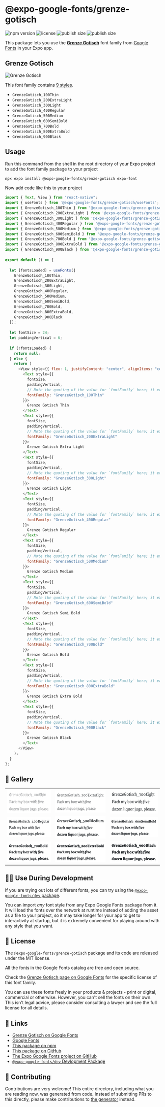 # @expo-google-fonts/grenze-gotisch

![npm version](https://flat.badgen.net/npm/v/@expo-google-fonts/grenze-gotisch)
![license](https://flat.badgen.net/github/license/expo/google-fonts)
![publish size](https://flat.badgen.net/packagephobia/install/@expo-google-fonts/grenze-gotisch)
![publish size](https://flat.badgen.net/packagephobia/publish/@expo-google-fonts/grenze-gotisch)

This package lets you use the [**Grenze Gotisch**](https://fonts.google.com/specimen/Grenze+Gotisch) font family from [Google Fonts](https://fonts.google.com/) in your Expo app.

## Grenze Gotisch

![Grenze Gotisch](./font-family.png)

This font family contains [9 styles](#-gallery).

- `GrenzeGotisch_100Thin`
- `GrenzeGotisch_200ExtraLight`
- `GrenzeGotisch_300Light`
- `GrenzeGotisch_400Regular`
- `GrenzeGotisch_500Medium`
- `GrenzeGotisch_600SemiBold`
- `GrenzeGotisch_700Bold`
- `GrenzeGotisch_800ExtraBold`
- `GrenzeGotisch_900Black`

## Usage

Run this command from the shell in the root directory of your Expo project to add the font family package to your project

```sh
npx expo install @expo-google-fonts/grenze-gotisch expo-font
```

Now add code like this to your project

```js
import { Text, View } from "react-native";
import { useFonts } from '@expo-google-fonts/grenze-gotisch/useFonts';
import { GrenzeGotisch_100Thin } from '@expo-google-fonts/grenze-gotisch/100Thin';
import { GrenzeGotisch_200ExtraLight } from '@expo-google-fonts/grenze-gotisch/200ExtraLight';
import { GrenzeGotisch_300Light } from '@expo-google-fonts/grenze-gotisch/300Light';
import { GrenzeGotisch_400Regular } from '@expo-google-fonts/grenze-gotisch/400Regular';
import { GrenzeGotisch_500Medium } from '@expo-google-fonts/grenze-gotisch/500Medium';
import { GrenzeGotisch_600SemiBold } from '@expo-google-fonts/grenze-gotisch/600SemiBold';
import { GrenzeGotisch_700Bold } from '@expo-google-fonts/grenze-gotisch/700Bold';
import { GrenzeGotisch_800ExtraBold } from '@expo-google-fonts/grenze-gotisch/800ExtraBold';
import { GrenzeGotisch_900Black } from '@expo-google-fonts/grenze-gotisch/900Black';

export default () => {

  let [fontsLoaded] = useFonts({
    GrenzeGotisch_100Thin, 
    GrenzeGotisch_200ExtraLight, 
    GrenzeGotisch_300Light, 
    GrenzeGotisch_400Regular, 
    GrenzeGotisch_500Medium, 
    GrenzeGotisch_600SemiBold, 
    GrenzeGotisch_700Bold, 
    GrenzeGotisch_800ExtraBold, 
    GrenzeGotisch_900Black
  });

  let fontSize = 24;
  let paddingVertical = 6;

  if (!fontsLoaded) {
    return null;
  } else {
    return (
      <View style={{ flex: 1, justifyContent: "center", alignItems: "center" }}>
        <Text style={{
          fontSize,
          paddingVertical,
          // Note the quoting of the value for `fontFamily` here; it expects a string!
          fontFamily: "GrenzeGotisch_100Thin"
        }}>
          Grenze Gotisch Thin
        </Text>
        <Text style={{
          fontSize,
          paddingVertical,
          // Note the quoting of the value for `fontFamily` here; it expects a string!
          fontFamily: "GrenzeGotisch_200ExtraLight"
        }}>
          Grenze Gotisch Extra Light
        </Text>
        <Text style={{
          fontSize,
          paddingVertical,
          // Note the quoting of the value for `fontFamily` here; it expects a string!
          fontFamily: "GrenzeGotisch_300Light"
        }}>
          Grenze Gotisch Light
        </Text>
        <Text style={{
          fontSize,
          paddingVertical,
          // Note the quoting of the value for `fontFamily` here; it expects a string!
          fontFamily: "GrenzeGotisch_400Regular"
        }}>
          Grenze Gotisch Regular
        </Text>
        <Text style={{
          fontSize,
          paddingVertical,
          // Note the quoting of the value for `fontFamily` here; it expects a string!
          fontFamily: "GrenzeGotisch_500Medium"
        }}>
          Grenze Gotisch Medium
        </Text>
        <Text style={{
          fontSize,
          paddingVertical,
          // Note the quoting of the value for `fontFamily` here; it expects a string!
          fontFamily: "GrenzeGotisch_600SemiBold"
        }}>
          Grenze Gotisch Semi Bold
        </Text>
        <Text style={{
          fontSize,
          paddingVertical,
          // Note the quoting of the value for `fontFamily` here; it expects a string!
          fontFamily: "GrenzeGotisch_700Bold"
        }}>
          Grenze Gotisch Bold
        </Text>
        <Text style={{
          fontSize,
          paddingVertical,
          // Note the quoting of the value for `fontFamily` here; it expects a string!
          fontFamily: "GrenzeGotisch_800ExtraBold"
        }}>
          Grenze Gotisch Extra Bold
        </Text>
        <Text style={{
          fontSize,
          paddingVertical,
          // Note the quoting of the value for `fontFamily` here; it expects a string!
          fontFamily: "GrenzeGotisch_900Black"
        }}>
          Grenze Gotisch Black
        </Text>
      </View>
    );
  }
};
```

## 🔡 Gallery


||||
|-|-|-|
|![GrenzeGotisch_100Thin](./100Thin/GrenzeGotisch_100Thin.ttf.png)|![GrenzeGotisch_200ExtraLight](./200ExtraLight/GrenzeGotisch_200ExtraLight.ttf.png)|![GrenzeGotisch_300Light](./300Light/GrenzeGotisch_300Light.ttf.png)||
|![GrenzeGotisch_400Regular](./400Regular/GrenzeGotisch_400Regular.ttf.png)|![GrenzeGotisch_500Medium](./500Medium/GrenzeGotisch_500Medium.ttf.png)|![GrenzeGotisch_600SemiBold](./600SemiBold/GrenzeGotisch_600SemiBold.ttf.png)||
|![GrenzeGotisch_700Bold](./700Bold/GrenzeGotisch_700Bold.ttf.png)|![GrenzeGotisch_800ExtraBold](./800ExtraBold/GrenzeGotisch_800ExtraBold.ttf.png)|![GrenzeGotisch_900Black](./900Black/GrenzeGotisch_900Black.ttf.png)||


## 👩‍💻 Use During Development

If you are trying out lots of different fonts, you can try using the [`@expo-google-fonts/dev` package](https://github.com/expo/google-fonts/tree/master/font-packages/dev#readme).

You can import _any_ font style from any Expo Google Fonts package from it. It will load the fonts over the network at runtime instead of adding the asset as a file to your project, so it may take longer for your app to get to interactivity at startup, but it is extremely convenient for playing around with any style that you want.


## 📖 License

The `@expo-google-fonts/grenze-gotisch` package and its code are released under the MIT license.

All the fonts in the Google Fonts catalog are free and open source.

Check the [Grenze Gotisch page on Google Fonts](https://fonts.google.com/specimen/Grenze+Gotisch) for the specific license of this font family.

You can use these fonts freely in your products & projects - print or digital, commercial or otherwise. However, you can't sell the fonts on their own. This isn't legal advice, please consider consulting a lawyer and see the full license for all details.

## 🔗 Links

- [Grenze Gotisch on Google Fonts](https://fonts.google.com/specimen/Grenze+Gotisch)
- [Google Fonts](https://fonts.google.com/)
- [This package on npm](https://www.npmjs.com/package/@expo-google-fonts/grenze-gotisch)
- [This package on GitHub](https://github.com/expo/google-fonts/tree/master/font-packages/grenze-gotisch)
- [The Expo Google Fonts project on GitHub](https://github.com/expo/google-fonts)
- [`@expo-google-fonts/dev` Devlopment Package](https://github.com/expo/google-fonts/tree/master/font-packages/dev)

## 🤝 Contributing

Contributions are very welcome! This entire directory, including what you are reading now, was generated from code. Instead of submitting PRs to this directly, please make contributions to [the generator](https://github.com/expo/google-fonts/tree/master/packages/generator) instead.
